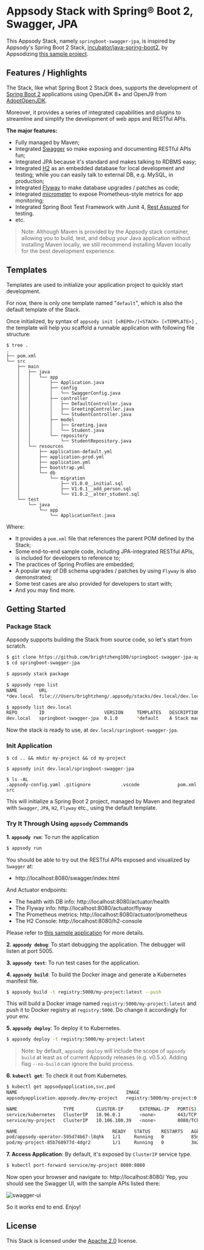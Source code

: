 # Appsody Stack with Spring® Boot 2, Swagger, JPA

This Appsody Stack, namely `springboot-swagger-jpa`, is inspired by Appsody's Spring Boot 2 Stack, [incubator/java-spring-boot2](https://github.com/appsody/stacks/tree/master/), by Appsodizing [this sample project](https://github.com/brightzheng100/springboot-swagger-jpa-stack).


## Features / Highlights

The Stack, like what Spring Boot 2 Stack does, supports the development of [Spring Boot 2](https://spring.io/projects/spring-boot) applications using OpenJDK 8+ and OpenJ9 from [AdoptOpenJDK](https://adoptopenjdk.net/).

Moreover, it provides a series of integrated capabilities and plugins to streamline and simplify the development of web apps and RESTful APIs.

**The major features:**

- Fully managed by Maven;
- Integrated [Swagger](https://github.com/swagger-api/swagger-ui) so make exposing and documenting RESTful APIs fun;
- Integrated JPA because it's standard and makes talking to RDBMS easy;
- Integrated [H2](https://www.h2database.com) as an embedded database for local development and testing; while you can easily talk to external DB, e.g. MySQL, in production;
- Integrated [Flyway](https://flywaydb.org/) to make database upgrades / patches as code;
- Integrated [micrometer](http://micrometer.io/) to expose Prometheus-style metrics for app monitoring;
- Integrated Spring Boot Test Framework with Junit 4, [Rest Assured](https://github.com/rest-assured/rest-assured) for testing.
- etc.

> Note: Although Maven is provided by the Appsody stack container, allowing you to build, test, and debug your Java application without installing Maven locally, we still recommend installing Maven locally for the best development experience.


## Templates

Templates are used to initialize your application project to quickly start development.

For now, there is only one template named "`default`", which is also the default template of the Stack.

Once initialized, by syntax of `appsody init [<REPO>/]<STACK> [<TEMPLATE>]` , the template will help you scaffold a runnable application with following file structure:

```
$ tree .
.
├── pom.xml
└── src
    ├── main
    │   ├── java
    │   │   └── app
    │   │       ├── Application.java
    │   │       ├── config
    │   │       │   └── SwaggerConfig.java
    │   │       ├── controller
    │   │       │   ├── DefaultController.java
    │   │       │   ├── GreetingController.java
    │   │       │   └── StudentController.java
    │   │       ├── model
    │   │       │   ├── Greeting.java
    │   │       │   └── Student.java
    │   │       └── repository
    │   │           └── StudentRepository.java
    │   └── resources
    │       ├── application-default.yml
    │       ├── application-prod.yml
    │       ├── application.yml
    │       ├── bootstrap.yml
    │       └── db
    │           └── migration
    │               ├── V1.0.0__initial.sql
    │               ├── V1.0.1__add_person.sql
    │               └── V1.0.2__alter_student.sql
    └── test
        └── java
            └── app
                └── ApplicationTest.java
```

Where:

- It provides a `pom.xml` file that references the parent POM defined by the Stack;
- Some end-to-end sample code, including JPA-integrated RESTful APIs, is included for developers to reference to;
- The practices of Spring Profiles are embedded;
- A popular way of DB schema upgrades / patches by using `Flyway` is also demonstrated;
- Some test cases are also provided for developers to start with;
- And you may find more.


## Getting Started

### Package Stack

Appsody supports building the Stack from source code, so let's start from scratch.

```sh
$ git clone https://github.com/brightzheng100/springboot-swagger-jpa-appsody-stack.git springboot-swagger-jpa
$ cd springboot-swagger-jpa

$ appsody stack package

$ appsody repo list
NAME      	URL
*dev.local	file:///Users/brightzheng/.appsody/stacks/dev.local/dev.local-index.yaml

$ appsody list dev.local
REPO     	ID                    	VERSION  	TEMPLATES	DESCRIPTION
dev.local	springboot-swagger-jpa	0.1.0    	*default 	A Stack managed by Maven, with Spring Boot, Swagger, JPA
```

Now the stack is ready to use, at `dev.local/springboot-swagger-jpa`.


### Init Application

```
$ cd .. && mkdir my-project && cd my-project

$ appsody init dev.local/springboot-swagger-jpa

$ ls -AL
.appsody-config.yaml .gitignore           .vscode              pom.xml              src
```

This will initialize a Spring Boot 2 project, managed by Maven and itegrated with `Swagger`, `JPA`, `H2`, `Flyway` etc., using the default template.


### Try It Through Using `appsody` Commands

**1. `appsody run`**: To run the application

```sh
$ appsody run
```

You should be able to try out the RESTful APIs exposed and visualized by `Swagger` at:
- http://localhost:8080/swagger/index.html

And Actuator endpoints:
- The health with DB info: http://localhost:8080/actuator/health
- The Flyway info: http://localhost:8080/actuator/flyway
- The Prometheus metrics: http://localhost:8080/actuator/prometheus
- The H2 Console: http://localhost:8080/h2-console

Please refer to [this sample application](https://github.com/brightzheng100/springboot-swagger-jpa-stack) for more details.

**2. `appsody debug`**: To start debugging the application. The debugger will listen at port 5005.

**3. `appsody test`**: To run test cases for the application.

**4. `appsody build`**: To build the Docker image and generate a Kubernetes manifest file.

```sh
$ appsody build -t registry:5000/my-project:latest --push
```

This will build a Docker image named `registry:5000/my-project:latest` and push it to Docker registry at `registry:5000`.
Do change it accordingly for your env.

**5. `appsody deploy`**: To deploy it to Kubernetes.

```sh
$ appsody deploy -t registry:5000/my-project:latest
```

> Note: by default, `appsody deploy` will include the scope of `appsody build` at least as of current Appsody releases (e.g. v0.5.x). Adding flag `--no-build` can ignore the build process.

**6. `kubectl get`**: To check it out from Kubernetes.

```sh
$ kubectl get appsodyapplication,svc,pod
NAME                                        IMAGE                            EXPOSED   RECONCILED   AGE
appsodyapplication.appsody.dev/my-project   registry:5000/my-project:0.1.0   true      True         3m23s

NAME                 TYPE        CLUSTER-IP      EXTERNAL-IP   PORT(S)    AGE
service/kubernetes   ClusterIP   10.96.0.1       <none>        443/TCP    88m
service/my-project   ClusterIP   10.106.100.39   <none>        8080/TCP   3m23s

NAME                                   READY   STATUS    RESTARTS   AGE
pod/appsody-operator-595d74b67-l8qhk   1/1     Running   0          85m
pod/my-project-85b768977d-4dgr2        1/1     Running   0          3m23s
```

**7. Access Application**: By default, it's exposed by `ClusterIP` service type.

```sh
$ kubectl port-forward service/my-project 8080:8080
```

Now open your browser and navigate to: http://localhost:8080/
Yep, you should see the Swagger UI, with the sample APIs listed there:

![swagger-ui](https://raw.githubusercontent.com/brightzheng100/springboot-swagger-jpa-stack/master/misc/screenshot-swagger.png "Swagger UI")

So it works end to end. Enjoy!


## License

This Stack is licensed under the [Apache 2.0](./image/LICENSE) license.
